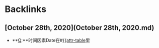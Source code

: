 
# Backlinks
## [October 28th, 2020](October 28th, 2020.md)
- **[Q](Q.md):**时间因素Date在#[{{attr-table]({{attr-table.md)里

